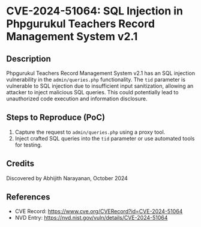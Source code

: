 # CVE-2024-51064: SQL Injection in Phpgurukul Teachers Record Management System v2.1

## Description

Phpgurukul Teachers Record Management System v2.1 has an SQL injection vulnerability in the `admin/queries.php` functionality. The `tid` parameter is vulnerable to SQL injection due to insufficient input sanitization, allowing an attacker to inject malicious SQL queries. This could potentially lead to unauthorized code execution and information disclosure.

## Steps to Reproduce (PoC)

1. Capture the request to `admin/queries.php` using a proxy tool.
2. Inject crafted SQL queries into the `tid` parameter or use automated tools for testing.


## Credits

Discovered by Abhijith Narayanan, October 2024

## References

- CVE Record: https://www.cve.org/CVERecord?id=CVE-2024-51064
- NVD Entry: https://nvd.nist.gov/vuln/details/CVE-2024-51064